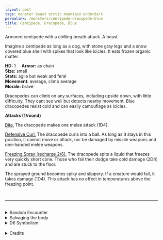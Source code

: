 ```yaml
---
layout: post
tags: monster beast arctic mountain underdark
permalink: /monsters/centipede-dracopede-blue
title: Centipede, Dracopede, Blue
---
```


Armored centipede with a chilling breath attack. A beast.

Imagine a centipede as long as a dog, with stone gray legs and a snow covered blue shell with spikes that look like icicles. It eats frozen organic matter.

**HD:** 1  &nbsp; &nbsp;  **Armor:** as chain <br>
**Size:** small <br>
**Stats:** agile but weak and feral<br>
**Movement:** average, climb average<br>
**Morale:** brave <br>

Dracopedes can climb on any surfaces, including upside down, with little difficulty. They cant see well but detects nearby movement. Blue dracopedes resist cold and can easily camouflage as icicles.

**Attacks (1/round)**

<ins>Bite.</ins> The dracopede makes one melee attack (1D4).

<ins>Defensive Curl.</ins> The dracopede curls into a ball. As long as it stays in this position, it cannot move or attack, nor be damaged by missile weapons and one-handed melee weapons.

<ins>Freezing Spray (recharge 2/6).</ins> The dracopede spits a liquid that freezes very quickly short cone. Those who fail their dodge take cold damage (2D4) and are stuck to the floor.

The sprayed ground becomes spiky and slippery. If a creature would fall, it takes damage (1D4). This attack has no effect in temperatures above the freezing point.

<br>

---

<br> 

<details markdown="1">
<summary>Random Encounter</summary>
1. **Monster:** 1D8 dracopedes.
1. **Lair:** A maze of narrow tunnels dug in ice. <br>	&nbsp; OR <br>	**Omen:** Subtle chewing noises.
1. **Spoor:** A dead humanoid, frozen as it covers its face.
1. **Tracks:** Strange frozen spikes.
1. **Trace:** A dracopede shell. 
1. **Trace:** Well polished surface.
</details>

<details markdown="1">
<summary>Salvaging the body</summary>

Dracopedes are highly sought after for the alchemical property of their spit. Their carapace is very hard, but 5 of them are needed to make an human-sized armor.

<span class="alchemy">**Blue Dracospit.** Freezing liquid that builds pressure when shaken. Needs subzero temperatures.</span>
</details>

<details markdown="1">
<summary>D6 Symbolism</summary>
In local cultures the bat is a symbol of ...

1. Dragons
1. Elementals
1. Seasons
1. Shyness
1. Weather
1. Sacred 
</details>

<br>

<details markdown="1">
<summary>Credits</summary>
Dracopedes are original creations of Richard J Leblanc found in the [Creature Compendium](https://www.drivethrurpg.com/product/147588/CC1-Creature-Compendium). I always love more insectoid diversity and really love their abilities. I was less a fan of making them look like dragons, I think their breath attack is a strong enough parallel without having to give them a dragon face. But that's just my personal taste. I also love that their breath attacks dont match similarly coloured dragons'.
</details>
